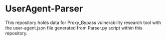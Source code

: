# UserAgent-Parser
This repository holds data for Proxy_Bypass vulnerability research tool with the user-agent.json file generated from Parser.py script within this repository.

